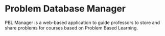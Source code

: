 Problem Database Manager
==========

PBL Manager is a web-based application to guide professors to store and share problems for courses based on Problem Based Learning.
